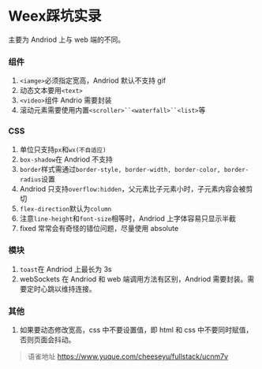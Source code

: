 # Weex踩坑实录
主要为 Andriod 上与 web 端的不同。

### 组件

1. `<iamge>`必须指定宽高，Andriod 默认不支持 gif
1. 动态文本要用`<text>`
1. `<video>`组件 Andrio 需要封装
1. 滚动元素需要使用内置` <scroller>``<waterfall>``<list> `等

### CSS

1. 单位只支持`px`和`wx(不自适应)`
1. `box-shadow`在 Andriod 不支持
1. `border`样式需通过`border-style, border-width, border-color, border-radius`设置
1. Andriod 只支持`overflow:hidden`，父元素比子元素小时，子元素内容会被剪切
1. `flex-direction`默认为`column`
1. 注意`line-height`和`font-size`相等时，Andriod 上字体容易只显示半截
1. fixed 常常会有奇怪的错位问题，尽量使用 absolute

### 模块

1. `toast`在 Andriod 上最长为 3s
1. webSockets 在 Andriod 和 web 端调用方法有区别，Andriod 需要封装。需要定时心跳以维持连接。

### 其他

1. 如果要动态修改宽高，css 中不要设置值，即 html 和 css 中不要同时赋值，否则页面会抖动。
  
  
> 语雀地址 https://www.yuque.com/cheeseyu/fullstack/ucnm7v